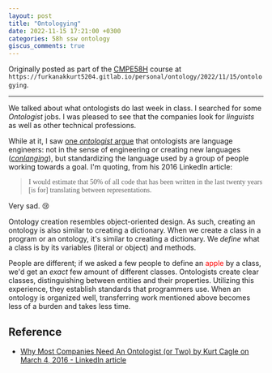 ```yaml
---
layout: post
title: "Ontologying"
date: 2022-11-15 17:21:00 +0300
categories: 58h ssw ontology
giscus_comments: true
---
```


Originally posted as part of the [CMPE58H](https://cmpe.boun.edu.tr/courses/cmpe58h) course at `https://furkanakkurt5204.gitlab.io/personal/ontology/2022/11/15/ontologying`.

---

We talked about what ontologists do last week in class.
I searched for some _Ontologist_ jobs.
I was pleased to see that the companies look for _linguists_ as well as other technical professions.

While at it, I saw [one _ontologist_ argue](https://www.linkedin.com/pulse/why-most-companies-need-ontologist-two-kurt-cagle/) that ontologists are language engineers: not in the sense of engineering or creating new languages ([_conlanging_](https://en.wikipedia.org/wiki/Constructed_language)), but standardizing the language used by a group of people working towards a goal.
I'm quoting, from his 2016 LinkedIn article:

> <span style="font-family: tahoma; font-style: normal">I would estimate that 50% of all code that has been written in the last twenty years [is for] translating between representations.</span>

Very sad. 😢

Ontology creation resembles object-oriented design.
As such, creating an ontology is also similar to creating a dictionary.
When we create a class in a program or an ontology, it's similar to creating a dictionary.
We _define_ what a class is by its variables (literal or object) and methods.

People are different; if we asked a few people to define an <span style="color: red">apple</span> by a class, we'd get an _exact_ few amount of different classes.
Ontologists create clear classes, distinguishing between entities and their properties.
Utilizing this experience, they establish standards that programmers use.
When an ontology is organized well, transferring work mentioned above becomes less of a burden and takes less time.

## Reference

- [Why Most Companies Need An Ontologist (or Two) by Kurt Cagle on March 4, 2016 - LinkedIn article](https://www.linkedin.com/pulse/why-most-companies-need-ontologist-two-kurt-cagle/)
